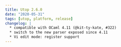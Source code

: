 ```yaml
---
title: Utop 2.6.0
date: "2020-05-31"
tags: [utop, platform, release]
changelog: |
  * compatible with OCaml 4.11 (@kit-ty-kate, #322)
  * switch to the new parser exposed since 4.11
  * Vi edit mode: register support
---
```


